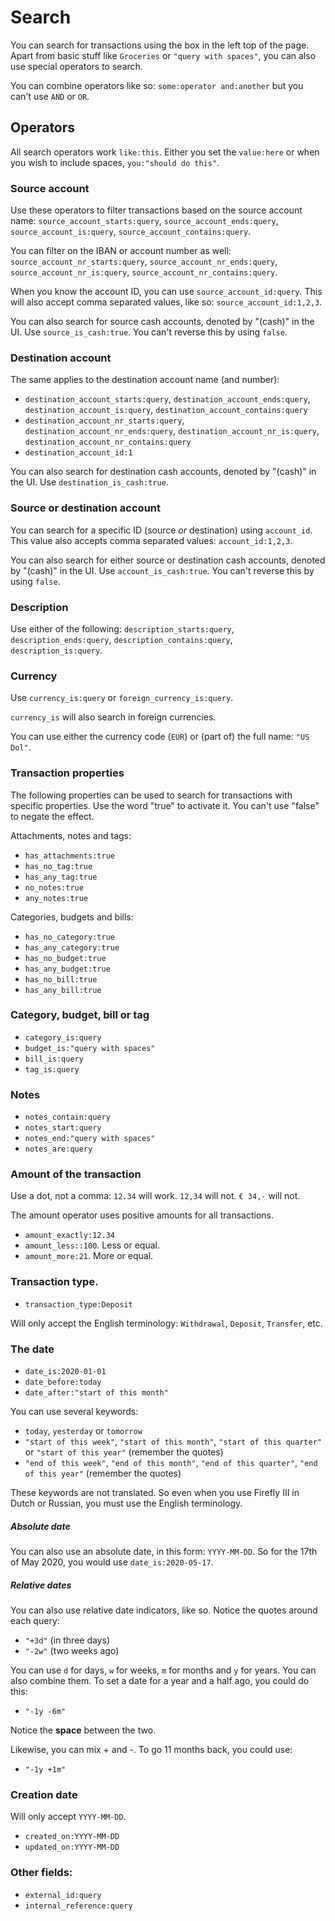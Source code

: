 # Search

You can search for transactions using the box in the left top of the page. Apart from basic stuff like `Groceries` or `"query with spaces"`, you can also use special operators to search.

You can combine operators like so: `some:operator and:another` but you can't use `AND` or `OR`. 

## Operators

All search operators work `like:this`. Either you set the `value:here` or when you wish to include spaces, `you:"should do this"`.

### Source account

Use these operators to filter transactions based on the source account name: `source_account_starts:query`, `source_account_ends:query`, `source_account_is:query`, `source_account_contains:query`.

You can filter on the IBAN or account number as well: `source_account_nr_starts:query`, `source_account_nr_ends:query`, `source_account_nr_is:query`, `source_account_nr_contains:query`.

When you know the account ID, you can use `source_account_id:query`. This will also accept comma separated values, like so: `source_account_id:1,2,3`.

You can also search for source cash accounts, denoted by "(cash)" in the UI. Use `source_is_cash:true`. You can't reverse this by using `false`.

### Destination account

The same applies to the destination account name (and number):

* `destination_account_starts:query`, `destination_account_ends:query`,  `destination_account_is:query`, `destination_account_contains:query`
* `destination_account_nr_starts:query`, `destination_account_nr_ends:query`, `destination_account_nr_is:query`, `destination_account_nr_contains:query`
* `destination_account_id:1`

You can also search for destination cash accounts, denoted by "(cash)" in the UI. Use `destination_is_cash:true`.

### Source or destination account

You can search for a specific ID (source *or* destination) using `account_id`. This value also accepts comma separated values: `account_id:1,2,3`.

You can also search for either source or destination cash accounts, denoted by "(cash)" in the UI. Use `account_is_cash:true`. You can't reverse this by using `false`.

### Description

Use either of the following: `description_starts:query`, `description_ends:query`, `description_contains:query`, `description_is:query`.

### Currency

Use `currency_is:query` or `foreign_currency_is:query`. 

`currency_is` will also search in foreign currencies. 

You can use either the currency code (`EUR`) or (part of) the full name: `"US Dol"`.

### Transaction properties

The following properties can be used to search for transactions with specific properties. Use the word "true" to activate it. You can't use "false" to negate the effect.

Attachments, notes and tags:

* `has_attachments:true`
* `has_no_tag:true`
* `has_any_tag:true`
* `no_notes:true`
* `any_notes:true`

Categories, budgets and bills:

* `has_no_category:true`
* `has_any_category:true`
* `has_no_budget:true`
* `has_any_budget:true`
* `has_no_bill:true`
* `has_any_bill:true`

### Category, budget, bill or tag

* `category_is:query`
* `budget_is:"query with spaces"`
* `bill_is:query`
* `tag_is:query`

### Notes

* `notes_contain:query`
* `notes_start:query`
* `notes_end:"query with spaces"`
* `notes_are:query`

### Amount of the transaction

Use a dot, not a comma: `12.34` will work. `12,34` will not. `€ 34,-` will not.

The amount operator uses positive amounts for all transactions.

* `amount_exactly:12.34`
* `amount_less::100`. Less or equal.
* `amount_more:21`. More or equal.

### Transaction type.

* `transaction_type:Deposit`

Will only accept the English terminology: `Withdrawal`, `Deposit`, `Transfer`, etc.

### The date

* `date_is:2020-01-01`
* `date_before:today`
* `date_after:"start of this month"`

You can use several keywords:

- `today`, `yesterday` or `tomorrow`
- `"start of this week"`, `"start of this month"`, `"start of this quarter"` or `"start of this year"` (remember the quotes)
- `"end of this week"`, `"end of this month"`, `"end of this quarter"`, `"end of this year"` (remember the quotes)

These keywords are not translated. So even when you use Firefly III in Dutch or Russian, you must use the English terminology.

##### Absolute date

You can also use an absolute date, in this form: `YYYY-MM-DD`. So for the 17th of May 2020, you would use `date_is:2020-05-17`.

##### Relative dates

You can also use relative date indicators, like so. Notice the quotes around each query:

- `"+3d"` (in three days)
- `"-2w"` (two weeks ago)

You can use `d` for days, `w` for weeks, `m` for months and `y` for years. You can also combine them. To set a date for a year and a half ago, you could do this:

- `"-1y -6m"`

Notice the **space** between the two.

Likewise, you can mix + and -. To go 11 months back, you could use:

- `"-1y +1m"`

### Creation date

Will only accept `YYYY-MM-DD`.

* `created_on:YYYY-MM-DD`
* `updated_on:YYYY-MM-DD`

### Other fields:

* `external_id:query`
* `internal_reference:query`
